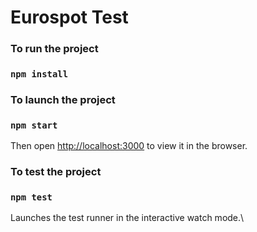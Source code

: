 # Eurospot Test

### To run the project 

### `npm install`

### To launch the project

### `npm start`

Then open [http://localhost:3000](http://localhost:3000) to view it in the browser.

### To test the project

### `npm test`

Launches the test runner in the interactive watch mode.\

